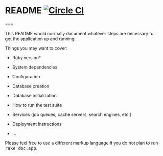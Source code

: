 # README [![Circle CI](https://circleci.com/gh/app2641/hacker-bookmark/tree/master.svg?style=svg)](https://circleci.com/gh/app2641/hacker-bookmark/tree/master) 

===

This README would normally document whatever steps are necessary to get the
application up and running.

Things you may want to cover:

* Ruby version* 

* System dependencies

* Configuration

* Database creation

* Database initialization

* How to run the test suite

* Services (job queues, cache servers, search engines, etc.)

* Deployment instructions

* ...


Please feel free to use a different markup language if you do not plan to run
<tt>rake doc:app</tt>.
